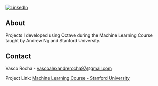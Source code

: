 [![LinkedIn][linkedin-shield]][linkedin-url]

<!-- ABOUT -->
## About

Projects I developed using Octave during the Machine Learning Course taught by Andrew Ng and Stanford University. 


<!-- CONTACT -->
## Contact

Vasco Rocha - vascoalexandrerocha97@gmail.com

Project Link: [Machine Learning Course - Stanford University](https://github.com/vascorocha97/Machine-Learning-Course-Stanford-University)




<!-- MARKDOWN LINKS & IMAGES -->
<!-- https://www.markdownguide.org/basic-syntax/#reference-style-links -->
[linkedin-shield]: https://img.shields.io/badge/-LinkedIn-black.svg?style=for-the-badge&logo=linkedin&colorB=555
[linkedin-url]: https://www.linkedin.com/in/vascorocha97/
